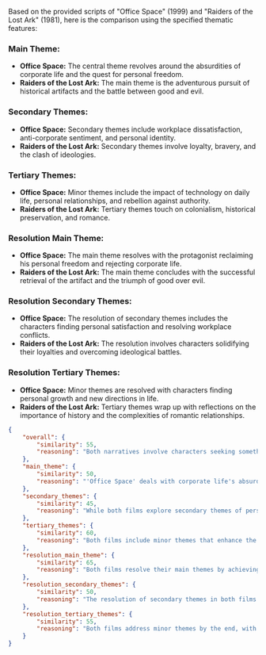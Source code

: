 Based on the provided scripts of "Office Space" (1999) and "Raiders of the Lost Ark" (1981), here is the comparison using the specified thematic features:

### Main Theme:
- **Office Space:** The central theme revolves around the absurdities of corporate life and the quest for personal freedom.
- **Raiders of the Lost Ark:** The main theme is the adventurous pursuit of historical artifacts and the battle between good and evil.

### Secondary Themes:
- **Office Space:** Secondary themes include workplace dissatisfaction, anti-corporate sentiment, and personal identity.
- **Raiders of the Lost Ark:** Secondary themes involve loyalty, bravery, and the clash of ideologies.

### Tertiary Themes:
- **Office Space:** Minor themes include the impact of technology on daily life, personal relationships, and rebellion against authority.
- **Raiders of the Lost Ark:** Tertiary themes touch on colonialism, historical preservation, and romance.

### Resolution Main Theme:
- **Office Space:** The main theme resolves with the protagonist reclaiming his personal freedom and rejecting corporate life.
- **Raiders of the Lost Ark:** The main theme concludes with the successful retrieval of the artifact and the triumph of good over evil.

### Resolution Secondary Themes:
- **Office Space:** The resolution of secondary themes includes the characters finding personal satisfaction and resolving workplace conflicts.
- **Raiders of the Lost Ark:** The resolution involves characters solidifying their loyalties and overcoming ideological battles.

### Resolution Tertiary Themes:
- **Office Space:** Minor themes are resolved with characters finding personal growth and new directions in life.
- **Raiders of the Lost Ark:** Tertiary themes wrap up with reflections on the importance of history and the complexities of romantic relationships.

```json
{
    "overall": {
        "similarity": 55,
        "reasoning": "Both narratives involve characters seeking something more meaningful beyond their current circumstances. However, 'Office Space' focuses on corporate disillusionment, while 'Raiders of the Lost Ark' centers on adventurous pursuits and historical significance."
    },
    "main_theme": {
        "similarity": 50,
        "reasoning": "'Office Space' deals with corporate life's absurdities and personal freedom, while 'Raiders of the Lost Ark' focuses on adventurous quests and good versus evil. Both involve a search for something greater but in very different contexts."
    },
    "secondary_themes": {
        "similarity": 45,
        "reasoning": "While both films explore secondary themes of personal conflicts and ideological struggles, 'Office Space' is more about workplace dissatisfaction and identity, whereas 'Raiders' delves into loyalty and bravery."
    },
    "tertiary_themes": {
        "similarity": 60,
        "reasoning": "Both films include minor themes that enhance the main narrative. 'Office Space' touches on technology's impact, personal relationships, and rebellion, whereas 'Raiders' covers colonialism, historical preservation, and romance."
    },
    "resolution_main_theme": {
        "similarity": 65,
        "reasoning": "Both films resolve their main themes by achieving the protagonists' goals, though the goals themselves differ significantly—personal freedom in 'Office Space' and the successful artifact retrieval in 'Raiders.'"
    },
    "resolution_secondary_themes": {
        "similarity": 50,
        "reasoning": "The resolution of secondary themes in both films involves personal satisfaction and conflict resolution. 'Office Space' focuses on workplace and personal conflicts, while 'Raiders' addresses loyalty and ideological triumphs."
    },
    "resolution_tertiary_themes": {
        "similarity": 55,
        "reasoning": "Both films address minor themes by the end, with 'Office Space' focusing on personal growth and new directions, while 'Raiders' emphasizes historical importance and romantic complexities."
    }
}
```